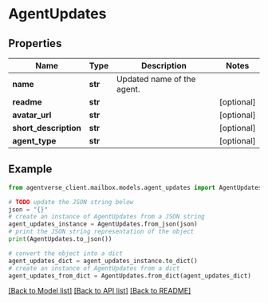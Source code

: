 # AgentUpdates


## Properties

Name | Type | Description | Notes
------------ | ------------- | ------------- | -------------
**name** | **str** | Updated name of the agent. | 
**readme** | **str** |  | [optional] 
**avatar_url** | **str** |  | [optional] 
**short_description** | **str** |  | [optional] 
**agent_type** | **str** |  | [optional] 

## Example

```python
from agentverse_client.mailbox.models.agent_updates import AgentUpdates

# TODO update the JSON string below
json = "{}"
# create an instance of AgentUpdates from a JSON string
agent_updates_instance = AgentUpdates.from_json(json)
# print the JSON string representation of the object
print(AgentUpdates.to_json())

# convert the object into a dict
agent_updates_dict = agent_updates_instance.to_dict()
# create an instance of AgentUpdates from a dict
agent_updates_from_dict = AgentUpdates.from_dict(agent_updates_dict)
```
[[Back to Model list]](../README.md#documentation-for-models) [[Back to API list]](../README.md#documentation-for-api-endpoints) [[Back to README]](../README.md)


